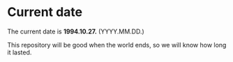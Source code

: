 # Current date

The current date is **1994.10.27.** (YYYY.MM.DD.)

This repository will be good when the world ends, so we will know how long it lasted.